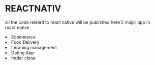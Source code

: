 # REACTNATIV 
all the code related to react native will be published here
5 major app in react native
<li> Ecommerce</li>
<li> Food Delivery </li>
<li> Leraning management</li>
<li> Dating App</li>
<li> tinder clone</li>
